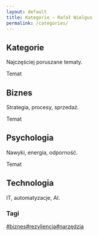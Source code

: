 ```yaml
---
layout: default
title: Kategorie — Rafał Wielgus
permalink: /categories/
---
```

<section class="hero"><div class="container"><h1>Kategorie</h1><p>Najczęściej poruszane tematy.</p></div></section>
<div class="container grid" aria-label="Lista kategorii">
  <section class="posts">
    <article class="post" id="biznes"><div class="post__thumb" aria-hidden="true"></div><div><div class="post__meta">Temat</div><h2 class="post__title">Biznes</h2><p class="post__excerpt">Strategia, procesy, sprzedaż.</p></div></article>
    <article class="post" id="psychologia"><div class="post__thumb" aria-hidden="true"></div><div><div class="post__meta">Temat</div><h2 class="post__title">Psychologia</h2><p class="post__excerpt">Nawyki, energia, odporność.</p></div></article>
    <article class="post" id="technologia"><div class="post__thumb" aria-hidden="true"></div><div><div class="post__meta">Temat</div><h2 class="post__title">Technologia</h2><p class="post__excerpt">IT, automatyzacje, AI.</p></div></article>
  </section>
  <aside class="sidebar"><section class="card"><h3>Tagi</h3><nav class="tags"><a class="tag" href="#biznes">#biznes</a><a class="tag" href="#psychologia">#rezyliencja</a><a class="tag" href="#technologia">#narzędzia</a></nav></section></aside>
</div>